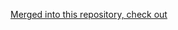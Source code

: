 [Merged into this repository, check out](https://github.com/mbadolato/iTerm2-Color-Schemes#terminator-color-schemes)